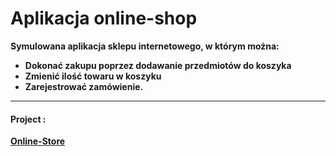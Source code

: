 
<h1>Aplikacja online-shop</h1>
<b>Symulowana aplikacja sklepu internetowego, w którym można:</p>
<ul>
  <li>Dokonać zakupu poprzez dodawanie przedmiotów do koszyka</li>
  <li>Zmienić ilość towaru w koszyku</li>
  <li>Zarejestrować zamówienie.</li>
</ul>
<hr>
<h4>Project :</h4> <a href='http://heraskov.pythonanywhere.com/'>Online-Store</a>
